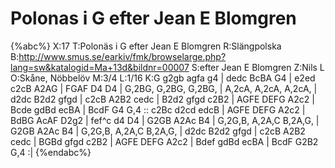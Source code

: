 # Polonas i G efter Jean E Blomgren

{%abc%}
X:17
T:Polonäs i G efter Jean E Blomgren
R:Slängpolska
B:http://www.smus.se/earkiv/fmk/browselarge.php?lang=sw&katalogid=Ma+13d&bildnr=00007
S:efter Jean E Blomgren
Z:Nils L
O:Skåne, Nöbbelöv
M:3/4
L:1/16
K:G
g2gb agfa g4 | dedc BcBA G4 | e2ed c2cB A2AG | FGAF D4 D4 |
G,2BG, G,2BG, G,2BG, | A,2cA, A,2cA, A,2cA, | d2dc B2d2 gfgd | c2cB A2B2 cedc |
B2d2 gfgd c2B2 | AGFE DEFG A2c2 | Bcde gdBd ecBA | BcdF G4 G,4 ::
c2Bc d2cd edcB | AGFE DEFG A2c2 | BdBG AcAF D2g2 | fef^c d4 D4 |
G2GB A2Ac B4 | G,2G,B, A,2A,C B,2A,G, | G2GB A2Ac B4 | G,2G,B, A,2A,C B,2A,G, |
d2dc B2d2 gfgd | c2cB A2B2 cedc | BGBd gfgd c2B2 | AGFE DEFG A2c2 |
Bdef gdBd ecBA | BcdF G2B2 G,4 :|
{%endabc%}
